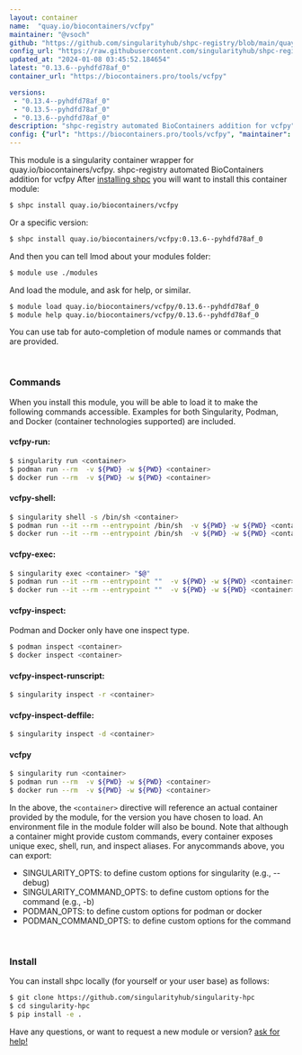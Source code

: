 ```yaml
---
layout: container
name:  "quay.io/biocontainers/vcfpy"
maintainer: "@vsoch"
github: "https://github.com/singularityhub/shpc-registry/blob/main/quay.io/biocontainers/vcfpy/container.yaml"
config_url: "https://raw.githubusercontent.com/singularityhub/shpc-registry/main/quay.io/biocontainers/vcfpy/container.yaml"
updated_at: "2024-01-08 03:45:52.184654"
latest: "0.13.6--pyhdfd78af_0"
container_url: "https://biocontainers.pro/tools/vcfpy"

versions:
 - "0.13.4--pyhdfd78af_0"
 - "0.13.5--pyhdfd78af_0"
 - "0.13.6--pyhdfd78af_0"
description: "shpc-registry automated BioContainers addition for vcfpy"
config: {"url": "https://biocontainers.pro/tools/vcfpy", "maintainer": "@vsoch", "description": "shpc-registry automated BioContainers addition for vcfpy", "latest": {"0.13.6--pyhdfd78af_0": "sha256:bf89f7bc5545f59705e640d3077f8837950c08f7103c7cf182b2311f1a6ffd85"}, "tags": {"0.13.4--pyhdfd78af_0": "sha256:bd650b279f85c24c8f3626893213f521159322b0209fc5029efa997f2ffac033", "0.13.5--pyhdfd78af_0": "sha256:f34797abe6f0f65697ecb9caf8300d68122ea96e12beb2f86faff6f072ad3878", "0.13.6--pyhdfd78af_0": "sha256:bf89f7bc5545f59705e640d3077f8837950c08f7103c7cf182b2311f1a6ffd85"}, "docker": "quay.io/biocontainers/vcfpy"}
---
```


This module is a singularity container wrapper for quay.io/biocontainers/vcfpy.
shpc-registry automated BioContainers addition for vcfpy
After [installing shpc](#install) you will want to install this container module:


```bash
$ shpc install quay.io/biocontainers/vcfpy
```

Or a specific version:

```bash
$ shpc install quay.io/biocontainers/vcfpy:0.13.6--pyhdfd78af_0
```

And then you can tell lmod about your modules folder:

```bash
$ module use ./modules
```

And load the module, and ask for help, or similar.

```bash
$ module load quay.io/biocontainers/vcfpy/0.13.6--pyhdfd78af_0
$ module help quay.io/biocontainers/vcfpy/0.13.6--pyhdfd78af_0
```

You can use tab for auto-completion of module names or commands that are provided.

<br>

### Commands

When you install this module, you will be able to load it to make the following commands accessible.
Examples for both Singularity, Podman, and Docker (container technologies supported) are included.

#### vcfpy-run:

```bash
$ singularity run <container>
$ podman run --rm  -v ${PWD} -w ${PWD} <container>
$ docker run --rm  -v ${PWD} -w ${PWD} <container>
```

#### vcfpy-shell:

```bash
$ singularity shell -s /bin/sh <container>
$ podman run --it --rm --entrypoint /bin/sh  -v ${PWD} -w ${PWD} <container>
$ docker run --it --rm --entrypoint /bin/sh  -v ${PWD} -w ${PWD} <container>
```

#### vcfpy-exec:

```bash
$ singularity exec <container> "$@"
$ podman run --it --rm --entrypoint ""  -v ${PWD} -w ${PWD} <container> "$@"
$ docker run --it --rm --entrypoint ""  -v ${PWD} -w ${PWD} <container> "$@"
```

#### vcfpy-inspect:

Podman and Docker only have one inspect type.

```bash
$ podman inspect <container>
$ docker inspect <container>
```

#### vcfpy-inspect-runscript:

```bash
$ singularity inspect -r <container>
```

#### vcfpy-inspect-deffile:

```bash
$ singularity inspect -d <container>
```



#### vcfpy

```bash
$ singularity run <container>
$ podman run --rm  -v ${PWD} -w ${PWD} <container>
$ docker run --rm  -v ${PWD} -w ${PWD} <container>
```


In the above, the `<container>` directive will reference an actual container provided
by the module, for the version you have chosen to load. An environment file in the
module folder will also be bound. Note that although a container
might provide custom commands, every container exposes unique exec, shell, run, and
inspect aliases. For anycommands above, you can export:

 - SINGULARITY_OPTS: to define custom options for singularity (e.g., --debug)
 - SINGULARITY_COMMAND_OPTS: to define custom options for the command (e.g., -b)
 - PODMAN_OPTS: to define custom options for podman or docker
 - PODMAN_COMMAND_OPTS: to define custom options for the command

<br>

### Install

You can install shpc locally (for yourself or your user base) as follows:

```bash
$ git clone https://github.com/singularityhub/singularity-hpc
$ cd singularity-hpc
$ pip install -e .
```

Have any questions, or want to request a new module or version? [ask for help!](https://github.com/singularityhub/singularity-hpc/issues)